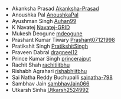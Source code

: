 * Akanksha Prasad [Akanksha-Prasad](https://github.com/Akanksha-Prasad)
* Anoushka Pal [AnoushkaPal](https://github.com/AnoushkaPal)
* Ayushman Singh [Auhan99](https://github.com/Auhan99)
* K Navatej [Navatej-GRID](https://github.com/Navatej-GRID)
* Mukesh Deogune [mdeogune](https://github.com/mdeogune)
* Prashant Kumar Tiwary [Prashant07121998](https://github.com/Prashant07121998)
* Pratikshit Singh [PratikshitSingh](https://github.com/PratikshitSingh)
* Praveen Dabral  [dragneel12](https://github.com/dragneel12)
* Prince Kumar Singh [princerajput](https://github.com/princerajput) 
* Rachit Shah [rachitiitbhu](https://github.com/rachitiitbhu)
* Rishabh Agrahari [rishabhiitbhu](https://github.com/rishabhiitbhu) 
* Sai Natha Reddy Buchupalli [sainatha-798](https://github.com/sainatha-798)
* Sambhav Jain [sambhavJain066](http://github.com/sambhavJain066)
* Utkarsh Sinha [Utkarsh2524992](https://github.com/Utkarsh2524992)



